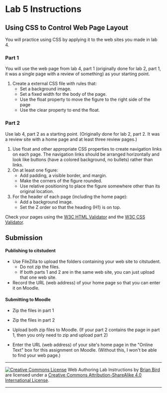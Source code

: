 # Lab 5 Instructions


## Using CSS to Control Web Page Layout

You will practice using CSS by applying it to the web sites you made in lab 4.

### Part 1

You will use the web page from lab 4, part 1 (originally done for lab 2, part 1, it was a single page with a review of something) as your starting point. 

1. Create a external CSS file with rules that:
   - Set a background image.
   - Set a fixed width for the body of the page.
   - Use the float property to move the figure to the right side of the page
   - Use the clear property to end the float.


### Part 2

Use lab 4, part 2 as a starting point. (Originally done for lab 2, part 2. It was a review site with a home page and at least three review pages.)

1. Use float and other appropriate CSS properties to create navigation links on each page. The navigation links should be arranged horizontally and look like buttons (have a colored background, no bullets) rather than links.
2. On  at least one figure:
   - Add padding, a visible border, and margin.
   - Make the corners of the figure rounded.
   - Use relative positioning to place the figure somewhere other than its original location.
3. For the header of each page (including the home page):
   - Add a background image.
   - Set the Z order so that the heading (H1) is on top.

Check your pages using the [W3C HTML Validator](https://validator.w3.org)  and the [W3C CSS Validator](http://jigsaw.w3.org/css-validator/).



## Submission

#### Publishing to citstudent

- Use FileZilla to upload the folders containing your web site to citstudent.
  - Do not zip the files.
  - If both parts 1 and 2 are in the same web site, you can just upload that one web site.
- Record the URL (web address) of your home page so that you can enter it on Moodle. 

#### Submitting to Moodle

- Zip the files in part 1

- Zip the files in part 2

- Upload both zip files to Moodle.
  (If your part 2 contains the page in part 1, then you only need to zip and upload part 2)
  
- Enter the URL (web address) of your site's home page in the "Online Text" box for this assignment on  Moodle.
  (Without this, I won't be able to find your web page.)
  
  

------

[![Creative Commons License](https://i.creativecommons.org/l/by-sa/4.0/88x31.png)](http://creativecommons.org/licenses/by-sa/4.0/) Web Authoring Lab Instructions by [Brian Bird](https://profbird.dev) are licensed under a [Creative Commons Attribution-ShareAlike 4.0 International License](http://creativecommons.org/licenses/by-sa/4.0/). 

------------



